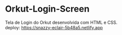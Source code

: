 # Orkut-Login-Screen
Tela de Login do Orkut desenvolvida com HTML e CSS. <br>
deploy: https://snazzy-eclair-5b48a5.netlify.app
